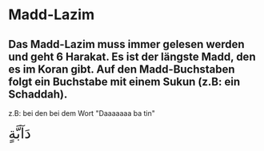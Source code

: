 # Madd-Lazim

## Das Madd-Lazim muss immer gelesen werden und geht 6 Harakat. Es ist der längste Madd, den es im Koran gibt. Auf den Madd-Buchstaben folgt ein Buchstabe mit einem Sukun (z.B: ein Schaddah).

z.B: bei den bei dem Wort "Daaaaaaa ba tin"

<span style="font-size: 22pt">دَآبَّةٍ</span>